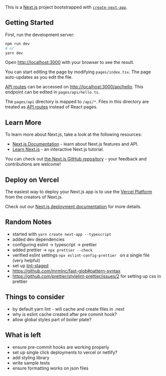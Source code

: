 This is a [Next.js](https://nextjs.org/) project bootstrapped with [`create-next-app`](https://github.com/vercel/next.js/tree/canary/packages/create-next-app).

## Getting Started

First, run the development server:

```bash
npm run dev
# or
yarn dev
```

Open [http://localhost:3000](http://localhost:3000) with your browser to see the result.

You can start editing the page by modifying `pages/index.tsx`. The page auto-updates as you edit the file.

[API routes](https://nextjs.org/docs/api-routes/introduction) can be accessed on [http://localhost:3000/api/hello](http://localhost:3000/api/hello). This endpoint can be edited in `pages/api/hello.ts`.

The `pages/api` directory is mapped to `/api/*`. Files in this directory are treated as [API routes](https://nextjs.org/docs/api-routes/introduction) instead of React pages.

## Learn More

To learn more about Next.js, take a look at the following resources:

- [Next.js Documentation](https://nextjs.org/docs) - learn about Next.js features and API.
- [Learn Next.js](https://nextjs.org/learn) - an interactive Next.js tutorial.

You can check out [the Next.js GitHub repository](https://github.com/vercel/next.js/) - your feedback and contributions are welcome!

## Deploy on Vercel

The easiest way to deploy your Next.js app is to use the [Vercel Platform](https://vercel.com/new?utm_medium=default-template&filter=next.js&utm_source=create-next-app&utm_campaign=create-next-app-readme) from the creators of Next.js.

Check out our [Next.js deployment documentation](https://nextjs.org/docs/deployment) for more details.

## Random Notes

- started with `yarn create next-app --typescript`
- added dev dependencies 
- configuring eslint -> typescript -> prettier
- added prettier -> `npx prettier --check`
- verified eslint settings `npx eslint-config-prettier ` on a single file (very helpful)
- set up [lint-staged](https://github.com/okonet/lint-staged)
- https://github.com/mrmlnc/fast-glob#pattern-syntax
- https://github.com/prettier/stylelint-prettier/issues/2 for setting up css in prettier

## Things to consider 
- by default yarn lint - will cache and create files in .next
- why is eslint cache created after pre commit hook?
- allow global styles part of boiler plate?

## What is left 
- ensure pre-commit hooks are working properly
- set up single click deployments to vercel or netlify? 
- add styling library 
- write sample tests
- ensure formatting works on json files









